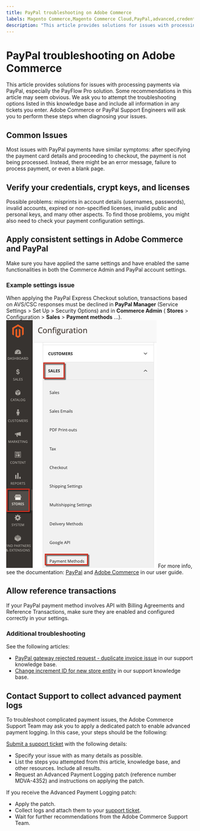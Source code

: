 ```yaml
---
title: PayPal troubleshooting on Adobe Commerce
labels: Magento Commerce,Magento Commerce Cloud,PayPal,advanced,credentials,crypt,license,log,payflow,payment,troubleshooting,Adobe Commerce
description: "This article provides solutions for issues with processing payments via PayPal, especially the PayFlow Pro solution. Some recommendations in this article may seem obvious. We ask you to attempt the troubleshooting options listed in this knowledge base and include all information in any tickets you enter. Adobe Commerce or PayPal Support Engineers will ask you to perform these steps when diagnosing your issues."
---
```


# PayPal troubleshooting on Adobe Commerce

This article provides solutions for issues with processing payments via PayPal, especially the PayFlow Pro solution. Some recommendations in this article may seem obvious. We ask you to attempt the troubleshooting options listed in this knowledge base and include all information in any tickets you enter. Adobe Commerce or PayPal Support Engineers will ask you to perform these steps when diagnosing your issues.

## Common Issues

Most issues with PayPal payments have similar symptoms: after specifying the payment card details and proceeding to checkout, the payment is not being processed. Instead, there might be an error message, failure to process payment, or even a blank page.

## Verify your credentials, crypt keys, and licenses

Possible problems: misprints in account details (usernames, passwords), invalid accounts, expired or non-specified licenses, invalid public and personal keys, and many other aspects. To find those problems, you might also need to check your payment configuration settings.

## Apply consistent settings in Adobe Commerce and PayPal

Make sure you have applied the same settings and have enabled the same functionalities in both the Commerce Admin and PayPal account settings.

### Example settings issue

When applying the PayPal Express Checkout solution, transactions based on AVS/CSC responses must be declined in **PayPal Manager** (Service Settings > Set Up > Security Options) and in **Commerce Admin** ( **Stores** > Configuration > **Sales** > **Payment methods** ...).
![magento_paypal_settings_2.4.1.png](assets/magento_paypal_settings_2.4.1.png)
For more info, see the documentation: [PayPal](https://www.paypalobjects.com/en_US/vhelp/paypalmanager_help/setup.htm) and [Adobe Commerce](http://docs.magento.com/m2/ee/user_guide/payment/paypal-express-checkout.html) in our user guide.

## Allow reference transactions

If your PayPal payment method involves API with Billing Agreements and Reference Transactions, make sure they are enabled and configured correctly in your settings.

### Additional troubleshooting

See the following articles:

* [PayPal gateway rejected request - duplicate invoice issue](https://support.magento.com/hc/en-us/articles/115002457473) in our support knowledge base.
* [Change increment ID for new store entity](https://support.magento.com/hc/en-us/articles/360004002914) in our support knowledge base.

## Contact Support to collect advanced payment logs

To troubleshoot complicated payment issues, the Adobe Commerce Support Team may ask you to apply a dedicated patch to enable advanced payment logging. In this case, your steps should be the following:

 [Submit a support ticket](https://support.magento.com/hc/en-us/articles/360000913794#submit-ticket) with the following details:

* Specify your issue with as many details as possible.
* List the steps you attempted from this article, knowledge base, and other resources. Include all results.
* Request an Advanced Payment Logging patch (reference number MDVA-4352) and instructions on applying the patch.

If you receive the Advanced Payment Logging patch:

* Apply the patch.
* Collect logs and attach them to your [support ticket](https://support.magento.com/hc/en-us/articles/360000913794#submit-ticket).
* Wait for further recommendations from the Adobe Commerce Support Team.